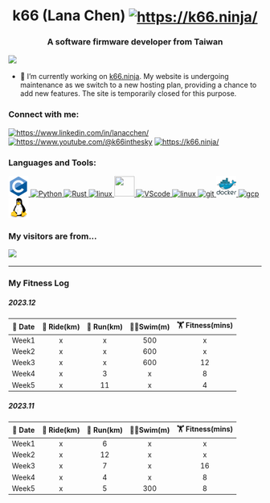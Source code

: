 <h1 align="center"> 
k66 (Lana Chen) 
<a href="https://k66.ninja/" target="blank"><img align="center" src="https://k66.ninja/gallery/k66_logo-ts1678881148.png" alt="https://k66.ninja/" height="40" width="50" /></a>
</h1>
<h3 align="center"> A software firmware developer from Taiwan </h3>


![](https://komarev.com/ghpvc/?username=k66inthesky)


- 🔭 I’m currently working on [k66.ninja](https://k66.ninja). My website is undergoing maintenance as we switch to a new hosting plan, providing a chance to add new features. The site is temporarily closed for this purpose.

<h3 align="left">Connect with me:</h3>
<p align="left">
<a href="https://www.linkedin.com/in/lanacchen/" target="blank"><img align="center" src="https://static.vecteezy.com/system/resources/previews/018/930/587/original/linkedin-logo-linkedin-icon-transparent-free-png.png" alt="https://www.linkedin.com/in/lanacchen/" height="60" width="60" /></a>
<a href="https://www.youtube.com/@k66inthesky" target="blank"><img align="center" src="https://upload.wikimedia.org/wikipedia/commons/e/ef/Youtube_logo.png?20220706172052" alt="https://www.youtube.com/@k66inthesky" height="40" width="50" /></a>
<a href="https://k66.ninja/" target="blank"><img align="center" src="https://k66.ninja/gallery/k66_logo-ts1678881148.png" alt="https://k66.ninja/" height="40" width="50" /></a>
</p>


<h3 align="left">Languages and Tools:</h3>
<p align="left"> 
  <a href="https://www.cprogramming.com/" target="_blank" rel="C"><img src="https://raw.githubusercontent.com/devicons/devicon/master/icons/c/c-original.svg" alt="c" width="40" height="40"/> </a> 
  <a href="[https://www.rust-lang.org/zh-TW](https://www.python.org/)" target="_blank" rel="Rust"> <img src="https://upload.wikimedia.org/wikipedia/commons/thumb/c/c3/Python-logo-notext.svg/1200px-Python-logo-notext.svg.png" alt="Python" width="40" height="40"/> </a> 
  <a href="https://www.rust-lang.org/zh-TW" target="_blank" rel="Rust"> <img src="https://www.rust-lang.org/static/images/rust-logo-blk.svg" alt="Rust" width="40" height="40"/> </a> 
  <a href="https://github.com/tianocore/edk2" target="_blank" rel="noreferrer"> <img src="https://avatars.githubusercontent.com/u/352162?s=48&v=4" alt="linux" width="40" height="40"/> </a> 
  <a href="https://www.vim.org/" target="_blank" rel="Vim"> <img src="https://upload.wikimedia.org/wikipedia/commons/thumb/9/9f/Vimlogo.svg/1200px-Vimlogo.svg.png" alt="" width="40" height="40"/> </a> 
  <a href="https://code.visualstudio.com/" target="_blank" rel=""> <img src="https://upload.wikimedia.org/wikipedia/commons/thumb/9/9a/Visual_Studio_Code_1.35_icon.svg/1200px-Visual_Studio_Code_1.35_icon.svg.png" alt="VScode" width="40" height="40"/> </a> 
  <a href="https://www.vmware.com/tw.html" target="_blank" rel="VMWare"> <img src="https://upload.wikimedia.org/wikipedia/commons/thumb/5/5a/Vmware_workstation_16_icon.svg/1200px-Vmware_workstation_16_icon.svg.png" alt="linux" width="40" height="40"/> </a> 
  <a href="https://git-scm.com/" target="_blank" rel="GIT"> <img src="https://www.vectorlogo.zone/logos/git-scm/git-scm-icon.svg" alt="git" width="40" height="40"/> </a> 
  <a href="https://www.docker.com/" target="_blank" rel="Docker"> <img src="https://raw.githubusercontent.com/devicons/devicon/master/icons/docker/docker-original-wordmark.svg" alt="docker" width="40" height="40"/> </a> 
  <a href="https://cloud.google.com" target="_blank" rel="GCP"> <img src="https://www.vectorlogo.zone/logos/google_cloud/google_cloud-icon.svg" alt="gcp" width="40" height="40"/> </a> 
  <a href="https://www.linux.org/" target="_blank" rel="Linux"> <img src="https://raw.githubusercontent.com/devicons/devicon/master/icons/linux/linux-original.svg" alt="linux" width="40" height="40"/> </a> 
</p>

### My visitors are from...
<a href="https://mapmyvisitors.com/web/1bvjk"  title="Visit tracker"><img src="https://mapmyvisitors.com/map.png?d=kRrGjgi4CI9yUixkEVAK9_kUhtUroKjMlw9qoE8Bo5g&cl=ffffff" /></a>


---

### My Fitness Log

##### 2023.12

|📅 Date|🚴 Ride(km)|🏃 Run(km)|🏊‍♀️Swim(m)| 🏋 Fitness(mins)| 
|:-:|:-:|:-:|:-:|:-:|
|Week1| x|x|500|x|
|Week2| x|x|600|x|
|Week3| x|x|600|12|
|Week4| x|3|x|8|
|Week5| x|11|x|4|

##### 2023.11

|📅 Date|🚴 Ride(km)|🏃 Run(km)|🏊‍♀️Swim(m)| 🏋 Fitness(mins)| 
|:-:|:-:|:-:|:-:|:-:|
|Week1| x|6|x|x|
|Week2| x|12|x|x|
|Week3| x|7|x|16|
|Week4| x|4|x|8|
|Week5| x|5|300|8|



<!--
<p><img align="left" src="https://github-readme-stats.vercel.app/api/top-langs?username=k66inthesky&show_icons=true&locale=en&count_private=true&layout=compact" alt="k66inthesky" /></p>
<p>&nbsp;<img align="center" src="https://github-readme-stats.vercel.app/api?username=k66inthesky&show_icons=true&count_private=true&locale=en" alt="k66inthesky" /></p>
![k66's GitHub stats](https://github-readme-stats.vercel.app/api?username=k66inthesky&show_icons=true&theme=radical&count_private=true)
-->



<!--
**k66inthesky/k66inthesky** is a ✨ _special_ ✨ repository because its `README.md` (this file) appears on your GitHub profile.

Here are some ideas to get you started:

- 🔭 I’m currently working on [OinkBL](https://github.com/k66inthesky/OinkBL)
- 🌱 I’m currently learning ...
- 👯 I’m looking to collaborate on ...
- 🤔 I’m looking for help with ...
- 💬 Ask me about ...
- 📫 How to reach me: ...
- 😄 Pronouns: ...
- ⚡ Fun fact: ...
-->
